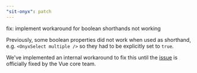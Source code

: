 ```yaml
---
"sit-onyx": patch
---
```


fix: implement workaround for boolean shorthands not working

Previously, some boolean properties did not work when used as shorthand, e.g. `<OnyxSelect multiple />` so they had to be explicitly set to `true`.

We've implemented an internal workaround to fix this until the [issue](https://github.com/SchwarzIT/onyx/issues/3958) is officially fixed by the Vue core team.
